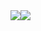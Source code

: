 
<div style="display: flex; flex-direction: row;">
  <img src="https://github-readme-stats.vercel.app/api?username=rpaladin&theme=dark&show_icons=true)](https://github.com/anuraghazra/github-readme-stats"/>
  <img src="https://github-readme-stats.vercel.app/api/top-langs/?username=rpaladin&layout=compact&theme=dark&show_icons=true" />
</div>
